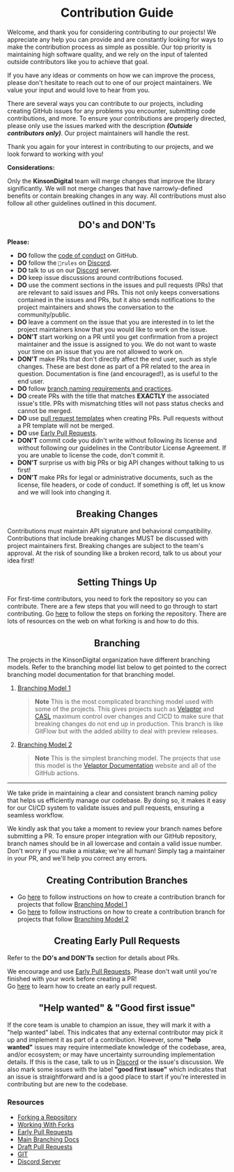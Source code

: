 <h1 style="border:0;font-weight:bold" align="center">Contribution Guide</h1>

Welcome, and thank you for considering contributing to our projects! We appreciate any help you can provide and are constantly looking for ways to make the contribution process as simple as possible. Our top priority is maintaining high software quality, and we rely on the input of talented outside contributors like you to achieve that goal.

If you have any ideas or comments on how we can improve the process, please don't hesitate to reach out to one of our project maintainers. We value your input and would love to hear from you.

There are several ways you can contribute to our projects, including creating GitHub issues for any problems you encounter, submitting code contributions, and more. To ensure your contributions are properly directed, please only use the issues marked with the description _**(Outside contributors only)**_. Our project maintainers will handle the rest.

Thank you again for your interest in contributing to our projects, and we look forward to working with you!

**Considerations:**

Only the **KinsonDigital** team will merge changes that improve the library significantly. We will not merge changes that have narrowly-defined benefits or contain breaking changes in any way. All contributions must also follow all other guidelines outlined in this document.

<h2 style="border:0;font-weight:bold" align="center">DO's and DON'Ts</h2>

**Please:**

- **DO** follow the [code of conduct](https://github.com/KinsonDigital/.github/docs/code_of_conduct.md) on GitHub.
- **DO** follow the `📃rules` on [Discord](https://discord.gg/qewu6fNgv7).
- **DO** talk to us on our [Discord](https://discord.gg/qewu6fNgv7) server.
- **DO** keep issue discussions around contributions focused.
- **DO** use the comment sections in the issues and pull requests (PRs) that are relevant to said issues and PRs.  This not only keeps conversations contained in the issues and PRs, but it also sends notifications to the project maintainers and shows the conversation to the community/public.
- **DO** leave a comment on the issue that you are interested in to let the project maintainers know that you would like to work on the issue.
- **DON'T** start working on a PR until you get confirmation from a project maintainer and the issue is assigned to you.  We do not want to waste your time on an issue that you are not allowed to work on.
- **DON'T** make PRs that don't directly affect the end user, such as style changes. These are best done as part of a PR related to the area in question. Documentation is fine (and encouraged!), as is useful to the end user.
- **DO** follow [branch naming requirements and practices](https://github.com/KinsonDigital/.github/blob/master/docs/Branching.md).
- **DO** create PRs with the title that matches **EXACTLY** the associated issue's title.  PRs with mismatching titles will not pass status checks and cannot be merged.
- **DO** use [pull request templates](https://github.com/KinsonDigital/.github/tree/master/.github/PULL_REQUEST_TEMPLATE) when creating PRs.  Pull requests without a PR template will not be merged.
- **DO** use [Early Pull Requests](https://medium.com/practical-blend/pull-request-first-f6bb667a9b6).
- **DON'T** commit code you didn't write without following its license and without following our guidelines in the Contributor License Agreement. If you are unable to license the code, don't commit it.
- **DON'T** surprise us with big PRs or big API changes without talking to us first!
- **DON'T** make PRs for legal or administrative documents, such as the license, file headers, or code of conduct. If something is off, let us know and we will look into changing it.

<h2 style="border:0;font-weight:bold" align="center">Breaking Changes</h2>

Contributions must maintain API signature and behavioral compatibility. Contributions that include breaking changes MUST be discussed with project maintainers first. Breaking changes are subject to the team's approval. At the risk of sounding like a broken record, talk to us about your idea first!

<h2 style="border:0;font-weight:bold" align="center">Setting Things Up</h2>

For first-time contributors, you need to fork the repository so you can contribute.  There are a few steps that you will need to go through to start contributing.  Go [here](https://github.com/KinsonDigital/.github/blob/master/docs/HowToFork.md) to follow the steps on forking the repository.  There are lots of resources on the web on what forking is and how to do this.

<h2 style="border:0;font-weight:bold" align="center">Branching</h2>

The projects in the KinsonDigital organization have different branching models.  Refer to the branching model list below to get pointed to the correct branching model documentation for that branching model.

1. [Branching Model 1](https://github.com/KinsonDigital/.github/blob/master/docs/BranchingModel1.md)
   > **Note** This is the most complicated branching model used with some of the projects.  This gives projects such as [Velaptor](https://github.com/KinsonDigital/Velaptor) and [CASL](https://github.com/KinsonDigital/CASL) maximum control over changes and CICD to make sure that breaking changes do not end up in production.  This branch is like GitFlow but with the added ability to deal with preview releases.
2. [Branching Model 2](https://github.com/KinsonDigital/.github/blob/master/docs/BranchingModel2.md)
   > **Note** This is the simplest branching model.  The projects that use this model is the [Velaptor Documentation](https://github.com/KinsonDigital/VelaptorDocs) website and all of the GitHub actions.

---

We take pride in maintaining a clear and consistent branch naming policy that helps us efficiently manage our codebase. By doing so, it makes it easy for our CI/CD system to validate issues and pull requests, ensuring a seamless workflow.

We kindly ask that you take a moment to review your branch names before submitting a PR. To ensure proper integration with our GitHub repository, branch names should be in all lowercase and contain a valid issue number. Don't worry if you make a mistake; we're all human! Simply tag a maintainer in your PR, and we'll help you correct any errors.

<h2 style="border:0;font-weight:bold" align="center">Creating Contribution Branches</h2>

* Go [here](https://github.com/KinsonDigital/.github/blob/master/docs/CreatingModel1Branches.md) to follow instructions on how to create a contribution branch for projects that follow [Branching Model 1](https://github.com/KinsonDigital/.github/blob/master/docs/BranchingModel1.md)
* Go [here](https://github.com/KinsonDigital/.github/blob/master/docs/CreatingModel1Branches.md) to follow instructions on how to create a contribution branch for projects that follow [Branching Model 2](https://github.com/KinsonDigital/.github/blob/master/docs/BranchingModel2.md)

<h2 style="border:0;font-weight:bold" align="center">Creating Early Pull Requests</h2>

Refer to the **DO's and DON'Ts** section for details about PRs.

We encourage and use [Early Pull Requests](https://medium.com/practical-blend/pull-request-first-f6bb667a9b6). Please don't wait until you're finished with your work before creating a PR!  
Go [here](https://github.com/KinsonDigital/.github/blob/master/docs/EarlyPullrequests.md) to learn how to create an early pull request.


<h2 style="border:0;font-weight:bold" align="center">"Help wanted" & "Good first issue"</h2>

If the core team is unable to champion an issue, they will mark it with a "help wanted" label. This indicates that any external contributor may pick it up and implement it as part of a contribution. However, some **"help wanted"** issues may require intermediate knowledge of the codebase, area, and/or ecosystem; or may have uncertainty surrounding implementation details.  If this is the case, talk to us in [Discord](https://discord.gg/qewu6fNgv7) or the issue's discussion. We also mark some issues with the label **"good first issue"** which indicates that an issue is straightforward and is a good place to start if you're interested in contributing but are new to the codebase.


<h3 style="border:0;font-weight:bold" align="left">Resources</h3>

- [Forking a Repository](https://docs.github.com/en/get-started/quickstart/fork-a-repo)
- [Working With Forks](https://docs.github.com/en/pull-requests/collaborating-with-pull-requests/working-with-forks/about-forks)
- [Early Pull Requests](https://medium.com/practical-blend/pull-request-first-f6bb667a9b6)
- [Main Branching Docs](https://github.com/KinsonDigital/.github/blob/master/docs/Branching.md)
- [Draft Pull Requests](https://docs.github.com/en/pull-requests/collaborating-with-pull-requests/proposing-changes-to-your-work-with-pull-requests/about-pull-requests#draft-pull-requests)
- [GIT](https://git-scm.com/)
- [Discord Server](https://discord.gg/qewu6fNgv7)
